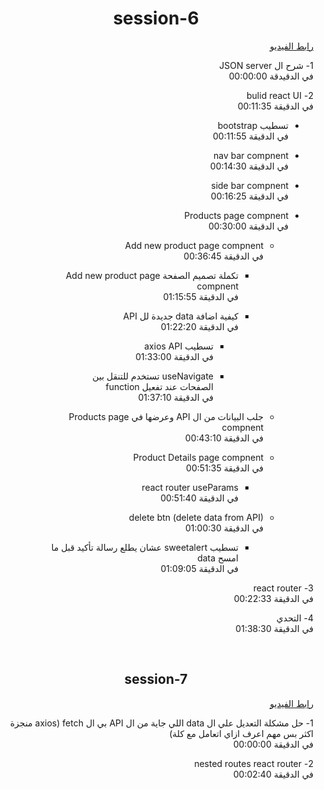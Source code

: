 
<h1 align="center">session-6</h1>

<div dir="rtl">
<a  href="https://youtu.be/70jqV7fy1o4?list=PLQtNtS-WfRa9LbmD8ON7rWhn-AtKTGdkn"> رابط الفيديو</a>
<p dir="rtl">
  1-  شرح ال JSON server 
  <br/>
  في الدقيدقة 00:00:00
</p>
  <p dir="rtl">  
2- bulid react UI
<br/>
  في الدقيقة 00:11:35
 <ul dir="rtl">
   <li >
     <p >
     تسطيب bootstrap
        <br/>
        في الدقيقة 00:11:55
      </p>
   </li>

   <li >
     <p>
     nav bar compnent
        <br/>
       في الدقيقة 00:14:30
      </p>
   </li>

  <li>
     <p >
     side bar compnent
        <br/>
       في الدقيقة 00:16:25
      </p>
     
   </li>
    <li>
     <p >
     Products page compnent
        <br/>
        في الدقيقة 00:30:00
       <ul dir="rtl">
         <li>
           <p>
             Add new product page compnent
             <br/>
         في الدقيقة 00:36:45
             <ul dir="rtl">
         <li>
           <p>
             تكملة تصميم الصفحة  Add new product page compnent
             <br/>
         في الدقيقة 01:15:55
           </p>
         </li>
               <li>
                 <p>
                   كيفية اضافة data جديدة لل API
                   <br/>
                   في الدقيقة 01:22:20
                   <ul dir="rtl">
                     <li>
                       <p>
                         تسطيب axios API 
                         <br/>
                         في الدقيقة 01:33:00
                       </p>
                     </li>
                     <li>
                       <p>
                      useNavigate تستخدم للتنقل بين الصفحات عند تفعيل function 
                         <br/>
                         في الدقيقة 01:37:10
                       </p>
                     </li>
                   </ul>
                 </p>
               </li>
       </ul>
           </p>
         </li>
         <li>
                 <p>
                   جلب البيانات من ال API وعرضها في Products page compnent 
                   <br/>
                   في الدقيقة 00:43:10
                 </p>
               </li>
          <li>
                 <p>
                   Product Details page compnent
                   <br/>
                  في الدقيقة 00:51:35
                   <ul dir="rtl">
                     <li>
                       <p>
                        react router useParams
                         <br/>
                          في الدقيقة 00:51:40
                       </p>
                     </li>
                   </ul>
                 </p>
               </li>
         <li>
           <p>
             delete btn (delete data from API)
             <br/>
                في الدقيقة 01:00:30
             <ul dir="rtl">
               <li>
                 <p>
                   تسطيب sweetalert عشان يطلع رسالة تأكيد قبل ما امسح data
                   <br/>
                   في الدقيقة 01:09:05
                 </p>
               </li>
             </ul>
           </p>
         </li>
       </ul>
      </p>
     
   </li>
 </ul>
</p>
  <p dir="rtl">
  3- react router
  <br/>
  في الدقيقة 00:22:33
</p>
    <p dir="rtl">
  4- التحدي
  <br/>
في الدقيقة 01:38:30
</p>
<br/>
<h2 align="center"> session-7</h2>
<a  href="https://youtu.be/JwALPyRlIjQ?list=PLQtNtS-WfRa9LbmD8ON7rWhn-AtKTGdkn"> رابط الفيديو</a>
<p>
 1- حل مشكلة التعديل علي ال data اللي جاية من ال API بي ال fetch (axios منجزة اكثر بس مهم اعرف ازاي اتعامل مع كلة)
  <br/>
  في الدقيقة 00:00:00
</p>
<p>
  2- nested routes react router 
  <br/>
  في الدقيقة 00:02:40
</p>
</div>
